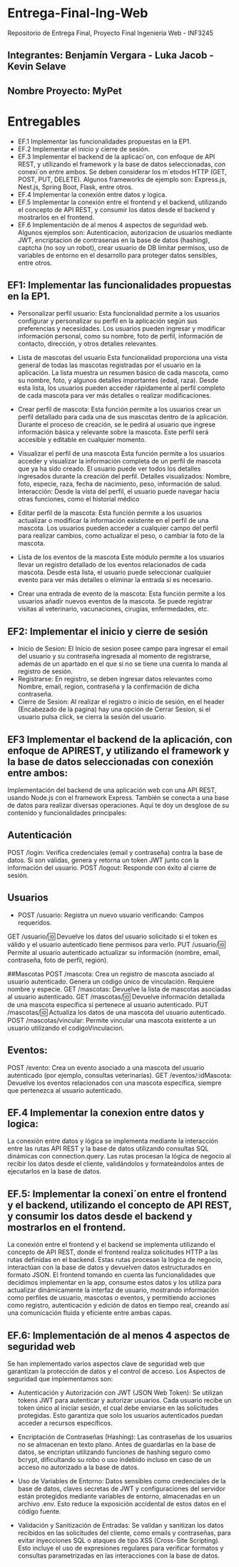 # Entrega-Final-Ing-Web
Repositorio de Entrega Final, Proyecto Final Ingenieria Web - INF3245

## Integrantes: Benjamín Vergara - Luka Jacob - Kevin Selave
## Nombre Proyecto: MyPet

# Entregables

- EF.1 Implementar las funcionalidades propuestas en la EP1.
- EF.2 Implementar el inicio y cierre de sesión.
- EF.3 Implementar el backend de la aplicaci´on, con enfoque de API REST, y utilizando el framework y la base de datos seleccionadas, con conexi´on entre ambos. Se deben considerar los m´etodos HTTP
  (GET, POST, PUT, DELETE). Algunos frameworks de ejemplo son: Express.js, Nest.js, Spring Boot, Flask, entre otros.
- EF.4 Implementar la conexión entre datos y logica.
- EF.5 Implementar la conexión entre el frontend y el backend, utilizando el concepto de API REST, y consumir los datos desde el backend y mostrarlos en el frontend.
- EF.6 Implementación de al menos 4 aspectos de seguridad web. Algunos ejemplos son: Autenticacion, autorizacion de usuarios mediante JWT, encriptacion de contrasenas en la base de datos (hashing), captcha (no soy un robot), crear usuario de DB  limitar permisos, uso de variables de entorno en el desarrollo para proteger datos sensibles, entre otros.


## EF1: Implementar las funcionalidades propuestas en la EP1.
- Personalizar perfil usuario:  Esta funcionalidad permite a los usuarios configurar y personalizar su perfil en la aplicación según sus preferencias y necesidades. Los usuarios pueden ingresar y modificar información personal, como su nombre, foto de perfil, información de contacto, dirección, y otros detalles relevantes.

- Lista de mascotas del usuario Esta funcionalidad proporciona una vista general de todas las mascotas registradas por el usuario en la aplicación. La lista muestra un resumen básico de cada mascota, como su nombre, foto, y algunos detalles importantes (edad, raza). Desde esta lista, los usuarios pueden acceder rápidamente al perfil completo de cada mascota para ver más detalles o realizar modificaciones.

- Crear perfil de mascota: Esta función permite a los usuarios crear un perfil detallado para cada una de sus mascotas dentro de la aplicación. Durante el proceso de creación, se le pedirá al usuario que ingrese información básica y relevante sobre la mascota. Este perfil será accesible y editable en cualquier momento.

- Visualizar el perfil de una mascota 
Esta función permite a los usuarios acceder y visualizar la información completa de un perfil de mascota que ya ha sido creado. El usuario puede ver todos los detalles ingresados durante la creación del perfil.
Detalles visualizados: Nombre, foto, especie, raza, fecha de nacimiento, peso, información de salud.
Interacción: Desde la vista del perfil, el usuario puede navegar hacia otras funciones, como el historial médico 

- Editar perfil de la mascota: Esta función permite a los usuarios actualizar o modificar la información existente en el perfil de una mascota. Los usuarios pueden acceder a cualquier campo del perfil para realizar cambios, como actualizar el peso, o cambiar la foto de la mascota.

- Lista de los eventos de la mascota  Este módulo permite a los usuarios llevar un registro detallado de los eventos relacionados de cada mascota. Desde esta lista, el usuario puede seleccionar cualquier evento para ver más detalles o eliminar la
entrada si es necesario.

- Crear una entrada de evento de la mascota: Esta función permite a los usuarios añadir nuevos eventos de la mascota. Se puede registrar visitas al veterinario, vacunaciones, cirugías, enfermedades, etc.

## EF2: Implementar el inicio y cierre de sesión
- Inicio de Sesion: El Inicio de sesion posee campo para ingresar el email del usuario y su contraseña ingresada al momento de registrarse, además de un apartado en el que si no se tiene una cuenta lo manda al registro de sesión.
- Registrarse: En registro, se deben ingresar datos relevantes como Nombre, email, region, contraseña y la confirmación de dicha contraseña.
- Cierre de Sesion: Al realizar el registro o inicio de sesión, en el header (Encabezado de la pagina) hay una opción de Cerrar Sesion, si el usuario pulsa click, se cierra la sesión del usuario.


## EF3 Implementar el backend de la aplicación, con enfoque de APIREST, y utilizando el framework y la base de datos seleccionadas con conexión entre ambos: 
Implementación del backend de una aplicación web con una API REST, usando Node.js con el framework Express. También se conecta a una base de datos para realizar diversas operaciones. Aquí te doy un desglose de su contenido y funcionalidades principales:
## Autenticación 
 POST /login: Verifica credenciales (email y contraseña) contra la base de datos. Si son válidas, genera y retorna un token JWT junto con la información del usuario.
 POST /logout: Responde con éxito al cierre de sesión.

## Usuarios 
- POST /usuario: Registra un nuevo usuario verificando: Campos requeridos.

GET /usuario/:id: Devuelve los datos del usuario solicitado si el token es válido y el usuario autenticado tiene permisos para verlo.
PUT /usuario/:id: Permite al usuario autenticado actualizar su información (nombre, email, contraseña, foto de perfil, región).

##Mascotas
POST /mascota: Crea un registro de mascota asociado al usuario autenticado. Genera un código único de vinculación.
Requiere nombre y especie.
GET /mascotas: Devuelve la lista de mascotas asociadas al usuario autenticado.
GET /mascotas/:id: Devuelve información detallada de una mascota específica si pertenece al usuario autenticado.
PUT /mascotas/:id: Actualiza los datos de una mascota del usuario autenticado.
POST /mascotas/vincular: Permite vincular una mascota existente a un usuario utilizando el codigoVinculacion.

## Eventos: 
POST /evento: Crea un evento asociado a una mascota del usuario autenticado (por ejemplo, consultas veterinarias).
GET /eventos/:idMascota: Devuelve los eventos relacionados con una mascota específica, siempre que pertenezca al usuario autenticado.


## EF.4 Implementar la conexion entre datos y logica: 
La conexión entre datos y lógica se implementa mediante la interacción entre las rutas API REST y la base de datos utilizando consultas SQL dinámicas con connection.query. Las rutas procesan la lógica de negocio al recibir los datos desde el cliente, validándolos y formateándolos antes de ejecutarlos en la base de datos. 

## EF.5: Implementar la conexi´on entre el frontend y el backend, utilizando el concepto de API REST, y consumir los datos desde el backend y mostrarlos en el frontend.
La conexión entre el frontend y el backend  se implementa utilizando el concepto de API REST, donde el frontend realiza solicitudes HTTP a las rutas definidas en el backend. Estas rutas procesan la lógica de negocio, interactúan con la base de datos y devuelven datos estructurados en formato JSON. El frontend tomando en cuenta las funcionalidades que decidimos implementar en la app,  consume estos datos y los utiliza para actualizar dinámicamente la interfaz de usuario, mostrando información como perfiles de usuario, mascotas o eventos, y permitiendo acciones como registro, autenticación y edición de datos en tiempo real, creando así una comunicación fluida y eficiente entre ambas capas.


## EF.6: Implementación de al menos 4 aspectos de seguridad web
Se han implementado varios aspectos clave de seguridad web que garantizan la protección de datos y el control de acceso. Los Aspectos de seguridad que implementamos son:

- Autenticación y Autorización con JWT (JSON Web Token): Se utilizan tokens JWT para autenticar y autorizar usuarios. Cada usuario recibe un token único al iniciar sesión, el cual debe enviarse en las solicitudes protegidas. Esto garantiza que solo los usuarios autenticados puedan acceder a recursos específicos.

- Encriptación de Contraseñas (Hashing): Las contraseñas de los usuarios no se almacenan en texto plano. Antes de guardarlas en la base de datos, se encriptan utilizando funciones de hashing seguro como bcrypt, dificultando su robo o uso indebido incluso en caso de un acceso no autorizado a la base de datos.

- Uso de Variables de Entorno: Datos sensibles como credenciales de la base de datos, claves secretas de JWT y configuraciones del servidor están protegidos mediante variables de entorno, almacenadas en un archivo .env. Esto reduce la exposición accidental de estos datos en el código fuente.

- Validación y Sanitización de Entradas: Se validan y sanitizan los datos recibidos en las solicitudes del cliente, como emails y contraseñas, para evitar inyecciones SQL o ataques de tipo XSS (Cross-Site Scripting). Esto incluye el uso de expresiones regulares para verificar formatos y consultas parametrizadas en las interacciones con la base de datos.

  


